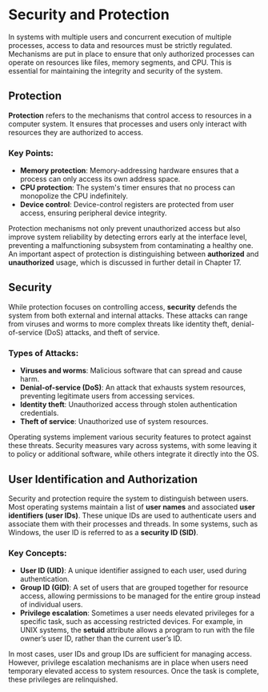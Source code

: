 # Security and Protection

In systems with multiple users and concurrent execution of multiple processes, access to data and resources must be strictly regulated. Mechanisms are put in place to ensure that only authorized processes can operate on resources like files, memory segments, and CPU. This is essential for maintaining the integrity and security of the system.

## Protection

**Protection** refers to the mechanisms that control access to resources in a computer system. It ensures that processes and users only interact with resources they are authorized to access.

### Key Points:
- **Memory protection**: Memory-addressing hardware ensures that a process can only access its own address space.
- **CPU protection**: The system's timer ensures that no process can monopolize the CPU indefinitely.
- **Device control**: Device-control registers are protected from user access, ensuring peripheral device integrity.

Protection mechanisms not only prevent unauthorized access but also improve system reliability by detecting errors early at the interface level, preventing a malfunctioning subsystem from contaminating a healthy one. An important aspect of protection is distinguishing between **authorized** and **unauthorized** usage, which is discussed in further detail in Chapter 17.

## Security

While protection focuses on controlling access, **security** defends the system from both external and internal attacks. These attacks can range from viruses and worms to more complex threats like identity theft, denial-of-service (DoS) attacks, and theft of service.

### Types of Attacks:
- **Viruses and worms**: Malicious software that can spread and cause harm.
- **Denial-of-service (DoS)**: An attack that exhausts system resources, preventing legitimate users from accessing services.
- **Identity theft**: Unauthorized access through stolen authentication credentials.
- **Theft of service**: Unauthorized use of system resources.

Operating systems implement various security features to protect against these threats. Security measures vary across systems, with some leaving it to policy or additional software, while others integrate it directly into the OS.

## User Identification and Authorization

Security and protection require the system to distinguish between users. Most operating systems maintain a list of **user names** and associated **user identifiers (user IDs)**. These unique IDs are used to authenticate users and associate them with their processes and threads. In some systems, such as Windows, the user ID is referred to as a **security ID (SID)**.

### Key Concepts:
- **User ID (UID)**: A unique identifier assigned to each user, used during authentication.
- **Group ID (GID)**: A set of users that are grouped together for resource access, allowing permissions to be managed for the entire group instead of individual users.
- **Privilege escalation**: Sometimes a user needs elevated privileges for a specific task, such as accessing restricted devices. For example, in UNIX systems, the **setuid** attribute allows a program to run with the file owner’s user ID, rather than the current user’s ID.

In most cases, user IDs and group IDs are sufficient for managing access. However, privilege escalation mechanisms are in place when users need temporary elevated access to system resources. Once the task is complete, these privileges are relinquished.

